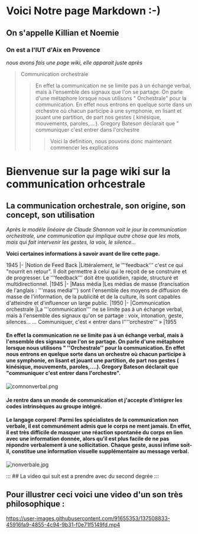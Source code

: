 
#  Voici Notre page Markdown :-)
## On s'appelle Killian et Noemie 
### On est a l'IUT d'Aix en Provence
*nous avons fais une page wiki, elle apparait juste après*

> Communication orchestrale
>> En effet la communication ne se limite pas à un échange verbal, mais à l'ensemble des signaux que l'on se partage. On parle d'une métaphore lorsque nous utilisons " Orchestrale" pour la communication. En effet nous entrons en quelque sorte dans un orchestre où chacun participe à une symphonie, en lisant et jouant une partition, de part nos gestes ( kinésique, mouvements, paroles,....). Gregory Bateson déclarait que " communiquer c'est entrer dans l'orchestre 
>>> Voici la definition, nous pouvons donc maintenant commencer les explications 




# Bienvenue sur la page wiki sur la communication orhcestrale

## La communication orchestrale, son origine, son concept, son utilisation

*Après le modèle linéaire de Claude Shannon voit le jour la communication orchestrale, une communication qui implique autre chose que les mots, mais qui fait intervenir les gestes, la voix, le silence...*

**Voici certaines informations à savoir avant de lire cette page.** 

1945
|-
|Notion de Feed Back
|Littéralement, le '''feedback''' c'est ce qui "nourrit en retour". Il doit permettre à celui qui le reçoit de se construire et de progresser. Le '''feedback''' doit être quotidien, rapide, structuré et multidirectionnel.
|1945
|-
|Mass média
|Les médias de masse (francisation de l'anglais : '''mass media''') sont l'ensemble des moyens de diffusion de masse de l'information, de la publicité et de la culture, ils sont capables d'atteindre et d'influencer un large public.
|1950
|-
|Communication orchestrale
|La '''communication''' ne se limite pas à un échange verbal, mais à l'ensemble des signaux qu'on se partage : voix, intonation, geste, silences… ... Communiquer, c'est « entrer dans l''''orchestre''' »
|1955


#### En effet la communication ne se limite pas à un échange verbal, mais à l'ensemble des signaux que l'on se partage. On parle d'une métaphore lorsque nous utilisons " ''Orchestrale'' pour la communication. En effet nous entrons en quelque sorte dans un orchestre où chacun participe à une symphonie, en lisant et jouant une partition, de part nos gestes ( kinésique, mouvements, paroles,....). Gregory Bateson déclarait que "communiquer c'est entrer dans l'orchestre".
![comnonverbal.png](https://www.dlm-management.ch/wp-content/uploads/2017/11/AA5170A3-84E4-40FE-9710-94023FF1C73A.png) 
#### Je rentre dans un monde de communication  et j'accepte d’intégrer les codes intrinsèques au groupe intégré.
#### Le langage corporel :Parmi les spécialistes de la communication non verbale, il est communément admis que le corps ne ment jamais. En effet, il est très difficile de masquer une réaction spontanée du corps en lien avec une information donnée, alors qu’il est plus facile de ne pas répondre verbalement à une sollicitation. Chaque geste, aussi infime soit-il, constitue une information visuelle supplémentaire au message verbal.
![nonverbale.jpg](https://slideplayer.fr/slide/3478186/11/images/13/La+communication+dans+le+soin%2C+F+Bernard+et+H.+Musellec.jpg)



::: ## La video qui suit est a prendre avec du second degrée :::

## Pour illustrer ceci voici une video d'un son très philosophique :



https://user-images.githubusercontent.com/91655353/137508833-45916fa9-4855-4c94-9b31-f0e71f5149fd.mp4




